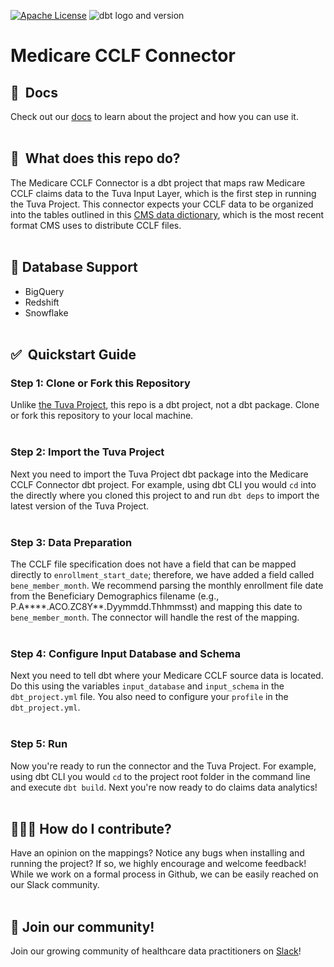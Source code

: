 [![Apache License](https://img.shields.io/badge/License-Apache%202.0-blue.svg)](https://opensource.org/licenses/Apache-2.0) ![dbt logo and version](https://img.shields.io/static/v1?logo=dbt&label=dbt-version&message=1.x&color=orange)

# Medicare CCLF Connector

## 🔗  Docs
Check out our [docs](https://thetuvaproject.com/) to learn about the project and how you can use it.
<br/><br/>

## 🧰  What does this repo do?

The Medicare CCLF Connector is a dbt project that maps raw Medicare CCLF claims data to the Tuva Input Layer, which is the first step in running the Tuva Project.  This connector expects your CCLF data to be organized into the tables outlined in this [CMS data dictionary](https://www.cms.gov/files/document/cclf-information-packet.pdf), which is the most recent format CMS uses to distribute CCLF files.
<br/><br/>  

## 🔌 Database Support

- BigQuery
- Redshift
- Snowflake
<br/><br/>  

## ✅  Quickstart Guide

### Step 1: Clone or Fork this Repository
Unlike [the Tuva Project](https://github.com/tuva-health/the_tuva_project), this repo is a dbt project, not a dbt package.  Clone or fork this repository to your local machine.
<br/><br/> 

### Step 2: Import the Tuva Project
Next you need to import the Tuva Project dbt package into the Medicare CCLF Connector dbt project.  For example, using dbt CLI you would `cd` into the directly where you cloned this project to and run `dbt deps` to import the latest version of the Tuva Project.
<br/><br/> 

### Step 3: Data Preparation
The CCLF file specification does not have a field that can be mapped directly to `enrollment_start_date`; therefore, we have added a field called `bene_member_month`. We recommend parsing the monthly enrollment file date from the Beneficiary Demographics filename (e.g., P.A****.ACO.ZC8Y**.Dyymmdd.Thhmmsst) and mapping this date to `bene_member_month`. The connector will handle the rest of the mapping.
<br/><br/> 

### Step 4: Configure Input Database and Schema
Next you need to tell dbt where your Medicare CCLF source data is located.  Do this using the variables `input_database` and `input_schema` in the `dbt_project.yml` file.  You also need to configure your `profile` in the `dbt_project.yml`.
<br/><br/> 

### Step 5: Run
Now you're ready to run the connector and the Tuva Project.  For example, using dbt CLI you would `cd` to the project root folder in the command line and execute `dbt build`.  Next you're now ready to do claims data analytics!
<br/><br/>

## 🙋🏻‍♀️ How do I contribute?
Have an opinion on the mappings? Notice any bugs when installing and running the project?
If so, we highly encourage and welcome feedback!  While we work on a formal process in Github, we can be easily reached on our Slack community.
<br/><br/>

## 🤝 Join our community!
Join our growing community of healthcare data practitioners on [Slack](https://join.slack.com/t/thetuvaproject/shared_invite/zt-16iz61187-G522Mc2WGA2mHF57e0il0Q)!
